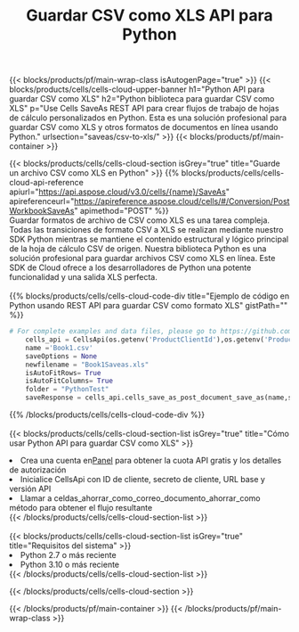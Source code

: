 ﻿---
title:  Guardar CSV como XLS API para Python
description:  Usando Aspose.Cells Cloud SDK para Python para guardar el archivo de formato CSV como archivo de formato XLS.
url: /es/python/saveas/csv-to-xls/
---
{{< blocks/products/pf/main-wrap-class isAutogenPage="true" >}}
{{< blocks/products/cells/cells-cloud-upper-banner h1="Python API para guardar CSV como XLS" h2="Python biblioteca para guardar CSV como XLS" p="Use Cells SaveAs REST API para crear flujos de trabajo de hojas de cálculo personalizados en Python. Esta es una solución profesional para guardar CSV como XLS y otros formatos de documentos en línea usando Python." urlsection="saveas/csv-to-xls/" >}}
{{< blocks/products/pf/main-container >}}

{{< blocks/products/cells/cells-cloud-section isGrey="true" title="Guarde un archivo CSV como XLS en Python" >}}
{{% blocks/products/cells/cells-cloud-api-reference apiurl="https://api.aspose.cloud/v3.0/cells/{name}/SaveAs" apireferenceurl="https://apireference.aspose.cloud/cells/#/Conversion/PostWorkbookSaveAs" apimethod="POST" %}}
<br/>
Guardar formatos de archivo de CSV como XLS es una tarea compleja. Todas las transiciones de formato CSV a XLS se realizan mediante nuestro SDK Python mientras se mantiene el contenido estructural y lógico principal de la hoja de cálculo CSV de origen. Nuestra biblioteca Python es una solución profesional para guardar archivos CSV como XLS en línea. Este SDK de Cloud ofrece a los desarrolladores de Python una potente funcionalidad y una salida XLS perfecta.
<br/>
<br/>
{{% blocks/products/cells/cells-cloud-code-div title="Ejemplo de código en Python usando REST API para guardar CSV como formato XLS" gistPath="" %}}
  
```python
# For complete examples and data files, please go to https://github.com/aspose-cells-cloud/aspose-cells-cloud-python/
    cells_api = CellsApi(os.getenv('ProductClientId'),os.getenv('ProductClientSecret'))
    name ='Book1.csv'    
    saveOptions = None
    newfilename = "Book1Saveas.xls"
    isAutoFitRows= True
    isAutoFitColumns= True
    folder = "PythonTest"
    saveResponse = cells_api.cells_save_as_post_document_save_as(name,save_options=saveOptions, newfilename=(folder +'/' + newfilename),folder=folder)
```
  
{{% /blocks/products/cells/cells-cloud-code-div %}}
<br/>
<br/>
{{< blocks/products/cells/cells-cloud-section-list isGrey="true" title="Cómo usar Python API para guardar CSV como XLS" >}}
<li> Crea una cuenta en<a href="https://dashboard.aspose.cloud/">Panel</a> para obtener la cuota API gratis y los detalles de autorización</li>
<li>Inicialice CellsApi con ID de cliente, secreto de cliente, URL base y versión API</li>
<li>Llamar a celdas_ahorrar_como_correo_documento_ahorrar_como método para obtener el flujo resultante</li>
{{< /blocks/products/cells/cells-cloud-section-list >}}
<br/>
<br/>
{{< blocks/products/cells/cells-cloud-section-list isGrey="true" title="Requisitos del sistema" >}}
<li>Python 2.7 o más reciente</li>
<li>Python 3.10 o más reciente</li>
{{< /blocks/products/cells/cells-cloud-section-list >}}

{{< /blocks/products/cells/cells-cloud-section >}}

{{< /blocks/products/pf/main-container >}}
{{< /blocks/products/pf/main-wrap-class >}}
